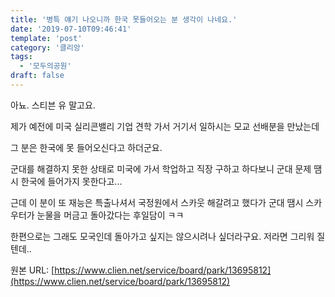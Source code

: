 ```yaml
---
title: '병특 얘기 나오니까 한국 못들어오는 분 생각이 나네요.'
date: '2019-07-10T09:46:41'
template: 'post'
category: '클리앙'
tags: 
  - '모두의공원'
draft: false
---
```


아뇨. 스티븐 유 말고요.

  

제가 예전에 미국 실리콘밸리 기업 견학 가서 거기서 일하시는 모교 선배분을 만났는데

  

그 분은 한국에 못 들어오신다고 하더군요.

  

군대를 해결하지 못한 상태로 미국에 가서 학업하고 직장 구하고 하다보니 군대 문제 땜시 한국에 들어가지 못한다고...

  

근데 이 분이 또 재능은 특출나셔서 국정원에서 스카웃 해갈려고 했다가 군대 땜시 스카우터가 눈물을 머금고 돌아갔다는 후일담이 ㅋㅋ

  

한편으로는 그래도 모국인데 돌아가고 싶지는 않으시려나 싶더라구요. 저라면 그리워 질텐데..

원본 URL: [https://www.clien.net/service/board/park/13695812](https://www.clien.net/service/board/park/13695812)